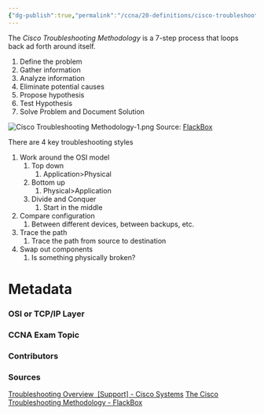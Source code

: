 ```yaml
---
{"dg-publish":true,"permalink":"/ccna/20-definitions/cisco-troubleshooting-methodology/","tags":["defs_ccna"]}
---
```


The *Cisco Troubleshooting Methodology* is a 7-step process that loops back ad forth around itself. 
1. Define the problem
2. Gather information
3. Analyze information
4. Eliminate potential causes
5. Propose hypothesis
6. Test Hypothesis
7. Solve Problem and Document Solution

![Cisco Troubleshooting Methodology-1.png](/img/user/Attachments/Cisco%20Troubleshooting%20Methodology-1.png)
Source: [FlackBox](https://www.flackbox.com/the-cisco-troubleshooting-methodology)

There are 4 key troubleshooting styles
1. Work around the OSI model
	1. Top down
		1. Application>Physical
	2. Bottom up
		1. Physical>Application
	3. Divide and Conquer
		1. Start in the middle
2. Compare configuration
	1. Between different devices, between backups, etc.
3. Trace the path
	1. Trace the path from source to destination
4. Swap out components
	1. Is something physically broken?

# Metadata
### OSI or TCP/IP Layer

### CCNA Exam Topic

### Contributors

### Sources
[Troubleshooting Overview  [Support] - Cisco Systems](https://www.cisco.com/en/US/docs/internetworking/troubleshooting/guide/tr1901.html)
[The Cisco Troubleshooting Methodology - FlackBox](https://www.flackbox.com/the-cisco-troubleshooting-methodology)
